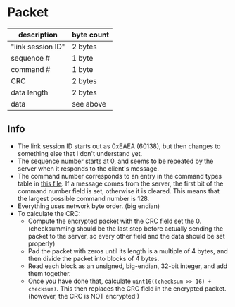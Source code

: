 # Packet

| description | byte count |
| ----------- | ---------- |
| "link session ID" | 2 bytes |
| sequence # | 1 byte |
| command # | 1 byte |
| CRC | 2 bytes |
| data length | 2 bytes |
| data | see above |

## Info
* The link session ID starts out as 0xEAEA (60138), but then changes to something else that I don't understand yet.
* The sequence number starts at 0, and seems to be repeated by the server when it responds to the client's message.
* The command number corresponds to an entry in the command types table in [this file](./constants.md). If a message comes from the server, the first bit of the command number field is set, otherwise it is cleared. This means that the largest possible command number is 128.
* Everything uses network byte order. (big endian)
* To calculate the CRC:
    * Compute the encrypted packet with the CRC field set the 0. (checksumming should be the last step before actually sending the packet to the server, so every other field and the data should be set properly)
    * Pad the packet with zeros until its length is a multiple of 4 bytes, and then divide the packet into blocks of 4 bytes.
    * Read each block as an unsigned, big-endian, 32-bit integer, and add them together.
    * Once you have done that, calculate `uint16((checksum >> 16) + checksum)`. This then replaces the CRC field in the encrypted packet. (however, the CRC is NOT encrypted!)